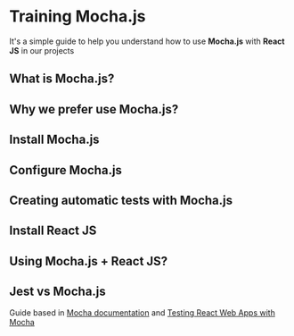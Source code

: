 # Training Mocha.js
It's a simple guide to help you understand how to use **Mocha.js** with **React JS** in our projects

## What is Mocha.js?

## Why we prefer use Mocha.js?

## Install Mocha.js

## Configure Mocha.js

## Creating automatic tests with Mocha.js

## Install React JS

## Using Mocha.js + React JS?

## Jest vs Mocha.js

Guide based in [Mocha documentation](https://mochajs.org/) and [Testing React Web Apps with Mocha](http://www.hammerlab.org/2015/02/14/testing-react-web-apps-with-mocha/)